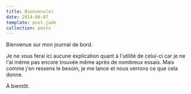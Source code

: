 ```yaml
---
title: Bienvenu(e)
date: 2014-06-07
template: post.jade
collection: posts
---
```


Bienvenue sur mon journal de bord.

Je ne vous ferai ici aucune explication quant à l'utilité de celui-ci car je ne l'ai même pas encore trouvée même après de nombreux essais. Mais comme j'en ressens le besoin, je me lance et nous verrons ce que cela donne.

À bientôt.
